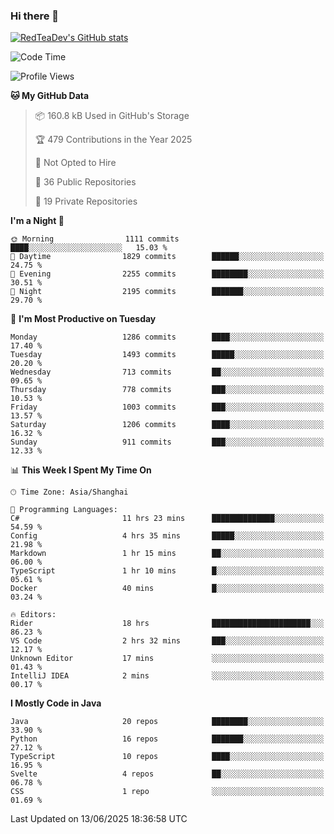 ### Hi there 👋

<!--
**RedTeaDev/RedTeaDev** is a ✨ _special_ ✨ repository because its `README.md` (this file) appears on your GitHub profile.

Here are some ideas to get you started:

- 🔭 I’m currently working on ...
- 🌱 I’m currently learning ...
- 👯 I’m looking to collaborate on ...
- 🤔 I’m looking for help with ...
- 💬 Ask me about ...
- 📫 How to reach me: ...
- 😄 Pronouns: ...
- ⚡ Fun fact: ...
-->

<!--
[![wakatime](https://wakatime.com/badge/user/6b101ed0-04c0-4490-9283-eb61f2efff96.svg)](https://wakatime.com/@6b101ed0-04c0-4490-9283-eb61f2efff96)
!-->

[![RedTeaDev's GitHub stats](https://github-readme-stats.vercel.app/api?username=RedTeaDev\&include_all_commits=true)](https://github.com/anuraghazra/github-readme-stats)
<!--
[![willianrod's wakatime stats](https://github-readme-stats.vercel.app/api/wakatime?username=RedTeaDev)](https://github.com/anuraghazra/github-readme-stats)
!-->
<!--START_SECTION:waka-->
![Code Time](http://img.shields.io/badge/Code%20Time-3%2C286%20hrs%2059%20mins-blue)

![Profile Views](http://img.shields.io/badge/Profile%20Views-1-blue)

**🐱 My GitHub Data** 

> 📦 160.8 kB Used in GitHub's Storage 
 > 
> 🏆 479 Contributions in the Year 2025
 > 
> 🚫 Not Opted to Hire
 > 
> 📜 36 Public Repositories 
 > 
> 🔑 19 Private Repositories 
 > 
**I'm a Night 🦉** 

```text
🌞 Morning                1111 commits        ████░░░░░░░░░░░░░░░░░░░░░   15.03 % 
🌆 Daytime                1829 commits        ██████░░░░░░░░░░░░░░░░░░░   24.75 % 
🌃 Evening                2255 commits        ████████░░░░░░░░░░░░░░░░░   30.51 % 
🌙 Night                  2195 commits        ███████░░░░░░░░░░░░░░░░░░   29.70 % 
```
📅 **I'm Most Productive on Tuesday** 

```text
Monday                   1286 commits        ████░░░░░░░░░░░░░░░░░░░░░   17.40 % 
Tuesday                  1493 commits        █████░░░░░░░░░░░░░░░░░░░░   20.20 % 
Wednesday                713 commits         ██░░░░░░░░░░░░░░░░░░░░░░░   09.65 % 
Thursday                 778 commits         ███░░░░░░░░░░░░░░░░░░░░░░   10.53 % 
Friday                   1003 commits        ███░░░░░░░░░░░░░░░░░░░░░░   13.57 % 
Saturday                 1206 commits        ████░░░░░░░░░░░░░░░░░░░░░   16.32 % 
Sunday                   911 commits         ███░░░░░░░░░░░░░░░░░░░░░░   12.33 % 
```


📊 **This Week I Spent My Time On** 

```text
🕑︎ Time Zone: Asia/Shanghai

💬 Programming Languages: 
C#                       11 hrs 23 mins      ██████████████░░░░░░░░░░░   54.59 % 
Config                   4 hrs 35 mins       █████░░░░░░░░░░░░░░░░░░░░   21.98 % 
Markdown                 1 hr 15 mins        ██░░░░░░░░░░░░░░░░░░░░░░░   06.00 % 
TypeScript               1 hr 10 mins        █░░░░░░░░░░░░░░░░░░░░░░░░   05.61 % 
Docker                   40 mins             █░░░░░░░░░░░░░░░░░░░░░░░░   03.24 % 

🔥 Editors: 
Rider                    18 hrs              ██████████████████████░░░   86.23 % 
VS Code                  2 hrs 32 mins       ███░░░░░░░░░░░░░░░░░░░░░░   12.17 % 
Unknown Editor           17 mins             ░░░░░░░░░░░░░░░░░░░░░░░░░   01.43 % 
IntelliJ IDEA            2 mins              ░░░░░░░░░░░░░░░░░░░░░░░░░   00.17 % 
```

**I Mostly Code in Java** 

```text
Java                     20 repos            ████████░░░░░░░░░░░░░░░░░   33.90 % 
Python                   16 repos            ███████░░░░░░░░░░░░░░░░░░   27.12 % 
TypeScript               10 repos            ████░░░░░░░░░░░░░░░░░░░░░   16.95 % 
Svelte                   4 repos             ██░░░░░░░░░░░░░░░░░░░░░░░   06.78 % 
CSS                      1 repo              ░░░░░░░░░░░░░░░░░░░░░░░░░   01.69 % 
```




 Last Updated on 13/06/2025 18:36:58 UTC
<!--END_SECTION:waka-->



